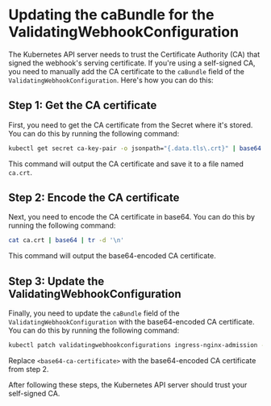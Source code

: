 # Updating the caBundle for the ValidatingWebhookConfiguration

The Kubernetes API server needs to trust the Certificate Authority (CA) that signed the webhook's serving certificate. If you're using a self-signed CA, you need to manually add the CA certificate to the `caBundle` field of the `ValidatingWebhookConfiguration`. Here's how you can do this:

## Step 1: Get the CA certificate

First, you need to get the CA certificate from the Secret where it's stored. You can do this by running the following command:

```bash
kubectl get secret ca-key-pair -o jsonpath="{.data.tls\.crt}" | base64 --decode > ca.crt
```

This command will output the CA certificate and save it to a file named `ca.crt`.

## Step 2: Encode the CA certificate

Next, you need to encode the CA certificate in base64. You can do this by running the following command:

```bash
cat ca.crt | base64 | tr -d '\n'
```

This command will output the base64-encoded CA certificate.

## Step 3: Update the ValidatingWebhookConfiguration

Finally, you need to update the `caBundle` field of the `ValidatingWebhookConfiguration` with the base64-encoded CA certificate. You can do this by running the following command:

```bash
kubectl patch validatingwebhookconfigurations ingress-nginx-admission --patch '{"webhooks": [{"name": "validate.nginx.ingress.kubernetes.io", "clientConfig": {"caBundle": "<base64-ca-certificate>"}}]}'
```

Replace `<base64-ca-certificate>` with the base64-encoded CA certificate from step 2.

After following these steps, the Kubernetes API server should trust your self-signed CA.
